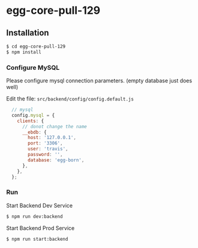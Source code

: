 # egg-core-pull-129

## Installation

``` bash
$ cd egg-core-pull-129
$ npm install
```

### Configure MySQL

Please configure mysql connection parameters. (empty database just does well)

Edit the file: `src/backend/config/config.default.js`
``` javascript
  // mysql
  config.mysql = {
    clients: {
      // donot change the name  
      __ebdb: {
        host: '127.0.0.1',
        port: '3306',
        user: 'travis',
        password: '',
        database: 'egg-born',
      },
    },
  };
```

### Run

Start Backend Dev Service
``` bash
$ npm run dev:backend
```

Start Backend Prod Service
``` bash
$ npm run start:backend
```

